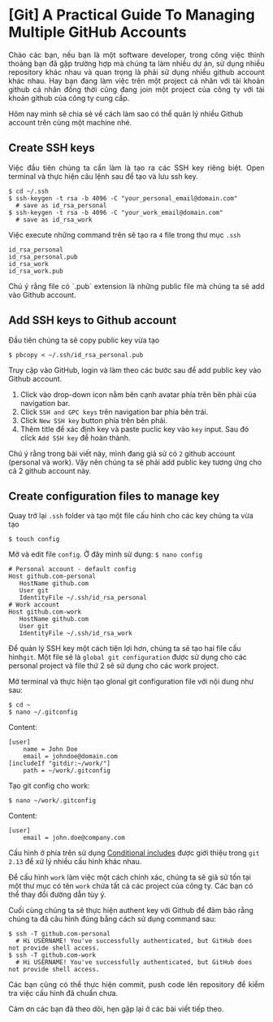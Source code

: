 # [Git] A Practical Guide To Managing Multiple GitHub Accounts

<p align="justify">
Chào các bạn, nếu bạn là một software developer, trong công việc thỉnh thoảng bạn đã gặp trường hợp mà chúng ta làm nhiều dự án, sử dụng nhiều repository khác nhau và quan trọng là phải sử dụng nhiều github account khác nhau. Hay bạn đang làm việc trên một project cá nhân với tài khoản github cá nhân đồng thời cũng đang join một project của công ty với tài khoản github của công ty cung cấp.

Hôm nay mình sẽ chia sẻ về cách làm sao có thể quản lý nhiều Github account trên cùng một machine nhé.
</p>

## Create SSH keys
<p align="justify">
Việc đầu tiên chúng ta cần làm là tạo ra các SSH key riêng biệt. Open terminal và thực hiện câu lệnh sau để tạo và lưu ssh key.
</p>

```
$ cd ~/.ssh
$ ssh-keygen -t rsa -b 4096 -C "your_personal_email@domain.com"
  # save as id_rsa_personal
$ ssh-keygen -t rsa -b 4096 -C "your_work_email@domain.com"
  # save as id_rsa_work
```

<p align="justify">

Việc execute những command trên sẽ tạo ra `4` file trong thư mục `.ssh`
</p>

```
id_rsa_personal
id_rsa_personal.pub
id_rsa_work
id_rsa_work.pub
```

<p align="justify">
Chú ý rằng file có `.pub` extension là những public file mà chúng ta sẽ add vào Github account.
</p>

## Add SSH keys to Github account
<p align="justify">
Đầu tiên chúng ta sẽ copy public key vừa tạo
</p>

```
$ pbcopy < ~/.ssh/id_rsa_personal.pub
```

<p align="justify">

Truy cập vào GitHub, login và làm theo các bước sau để add public key vào Github account.

1. Click vào drop-down icon nằm bên cạnh avatar phía trên bên phải của navigation bar.
2. Click `SSH and GPC keys` trên navigation bar phía bên trái.
3. Click `New SSH key` button phía trên bên phải.
4. Thêm title để xác định key và paste puclic key vào `key` input. Sau đó click `Add SSH key` để hoàn thành.

Chú ý rằng trong bài viết này, mình đang giả sử có `2` github account (personal và work). Vậy nên chúng ta sẽ phải add public key tương ứng cho cả 2 github account này.
</p>

## Create configuration files to manage key
<p align="justify">

Quay trở lại `.ssh` folder và tạo một file cấu hình cho các key chúng ta vừa tạo
</p>

```
$ touch config
```

<p align="justify">

Mở và edit file `config`. Ở đây mình sử dụng: `$ nano config`
</p>

```
# Personal account - default config
Host github.com-personal
   HostName github.com
   User git
   IdentityFile ~/.ssh/id_rsa_personal
# Work account
Host github.com-work
   HostName github.com
   User git
   IdentityFile ~/.ssh/id_rsa_work
```

<p align="justify">

Để quản lý SSH key một cách tiện lợi hơn, chúng ta sẽ tạo hai file cấu hình`git`. Một file sẽ là `global git configuration` được sử dụng cho các personal project và file thứ 2 sẽ sử dụng cho các work project.

Mở terminal và thực hiện tạo glonal git configuration file với nội dung như sau:
</p>

```
$ cd ~
$ nano ~/.gitconfig
```

Content:
```
[user]
    name = John Doe
    email = johndoe@domain.com
[includeIf "gitdir:~/work/"]
    path = ~/work/.gitconfig
```

Tạo git config cho work:
```
$ nano ~/work/.gitconfig
```

Content:
```
[user]
    email = john.doe@company.com
```

<p align="justify">

Cấu hình ở phía trên sử dụng <a href="https://git-scm.com/docs/git-config#_conditional_includes">Conditional includes</a> được giới thiệu trong `git 2.13` để xử lý nhiều cấu hình khác nhau.

Để cấu hình `work` làm việc một cách chính xác, chúng ta sẽ giả sử tốn tại một thư mục có tên `work` chứa tất cả các project của công ty. Các bạn có thể thay đổi đường dẫn tùy ý.
</p>

<p align="justify">

Cuối cùng chúng ta sẽ thực hiện authent key với Github để đảm bảo rằng chúng ta đã câu hình đúng bằng cách sử dụng command sau:
</p>

```
$ ssh -T github.com-personal
  # Hi USERNAME! You've successfully authenticated, but GitHub does not provide shell access.
$ ssh -T github.com-work
  # Hi USERNAME! You've successfully authenticated, but GitHub does   not provide shell access.
```

<p align="justify">
Các bạn cũng có thể thực hiện commit, push code lên repository để kiểm tra việc cấu hình đã chuẩn chưa.

Cảm ơn các bạn đã theo dõi, hẹn gặp lại ở các bài viết tiếp theo.
</p>